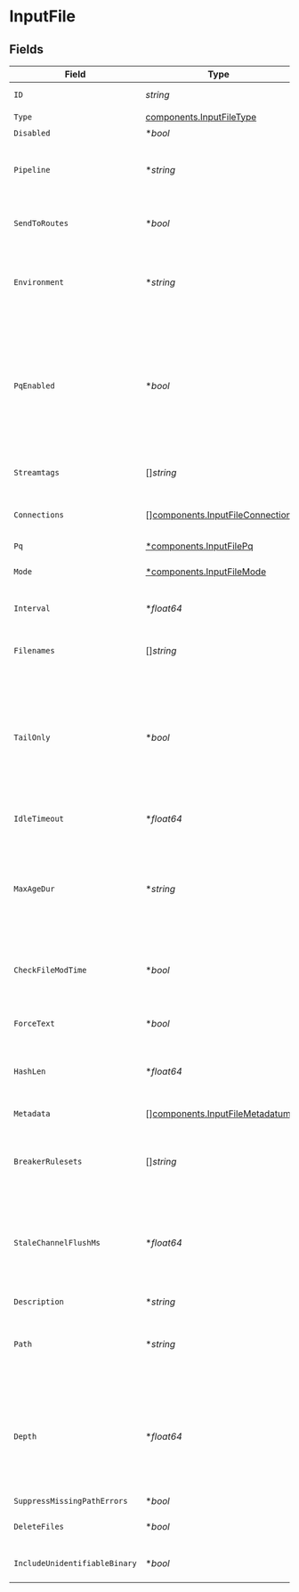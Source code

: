 # InputFile


## Fields

| Field                                                                                                                                                                                                                                        | Type                                                                                                                                                                                                                                         | Required                                                                                                                                                                                                                                     | Description                                                                                                                                                                                                                                  |
| -------------------------------------------------------------------------------------------------------------------------------------------------------------------------------------------------------------------------------------------- | -------------------------------------------------------------------------------------------------------------------------------------------------------------------------------------------------------------------------------------------- | -------------------------------------------------------------------------------------------------------------------------------------------------------------------------------------------------------------------------------------------- | -------------------------------------------------------------------------------------------------------------------------------------------------------------------------------------------------------------------------------------------- |
| `ID`                                                                                                                                                                                                                                         | *string*                                                                                                                                                                                                                                     | :heavy_check_mark:                                                                                                                                                                                                                           | Unique ID for this input                                                                                                                                                                                                                     |
| `Type`                                                                                                                                                                                                                                       | [components.InputFileType](../../models/components/inputfiletype.md)                                                                                                                                                                         | :heavy_check_mark:                                                                                                                                                                                                                           | N/A                                                                                                                                                                                                                                          |
| `Disabled`                                                                                                                                                                                                                                   | **bool*                                                                                                                                                                                                                                      | :heavy_minus_sign:                                                                                                                                                                                                                           | N/A                                                                                                                                                                                                                                          |
| `Pipeline`                                                                                                                                                                                                                                   | **string*                                                                                                                                                                                                                                    | :heavy_minus_sign:                                                                                                                                                                                                                           | Pipeline to process data from this Source before sending it through the Routes                                                                                                                                                               |
| `SendToRoutes`                                                                                                                                                                                                                               | **bool*                                                                                                                                                                                                                                      | :heavy_minus_sign:                                                                                                                                                                                                                           | Select whether to send data to Routes, or directly to Destinations.                                                                                                                                                                          |
| `Environment`                                                                                                                                                                                                                                | **string*                                                                                                                                                                                                                                    | :heavy_minus_sign:                                                                                                                                                                                                                           | Optionally, enable this config only on a specified Git branch. If empty, will be enabled everywhere.                                                                                                                                         |
| `PqEnabled`                                                                                                                                                                                                                                  | **bool*                                                                                                                                                                                                                                      | :heavy_minus_sign:                                                                                                                                                                                                                           | Use a disk queue to minimize data loss when connected services block. See [Cribl Docs](https://docs.cribl.io/stream/persistent-queues) for PQ defaults (Cribl-managed Cloud Workers) and configuration options (on-prem and hybrid Workers). |
| `Streamtags`                                                                                                                                                                                                                                 | []*string*                                                                                                                                                                                                                                   | :heavy_minus_sign:                                                                                                                                                                                                                           | Tags for filtering and grouping in @{product}                                                                                                                                                                                                |
| `Connections`                                                                                                                                                                                                                                | [][components.InputFileConnection](../../models/components/inputfileconnection.md)                                                                                                                                                           | :heavy_minus_sign:                                                                                                                                                                                                                           | Direct connections to Destinations, and optionally via a Pipeline or a Pack                                                                                                                                                                  |
| `Pq`                                                                                                                                                                                                                                         | [*components.InputFilePq](../../models/components/inputfilepq.md)                                                                                                                                                                            | :heavy_minus_sign:                                                                                                                                                                                                                           | N/A                                                                                                                                                                                                                                          |
| `Mode`                                                                                                                                                                                                                                       | [*components.InputFileMode](../../models/components/inputfilemode.md)                                                                                                                                                                        | :heavy_minus_sign:                                                                                                                                                                                                                           | Choose how to discover files to monitor                                                                                                                                                                                                      |
| `Interval`                                                                                                                                                                                                                                   | **float64*                                                                                                                                                                                                                                   | :heavy_minus_sign:                                                                                                                                                                                                                           | Time, in seconds, between scanning for files                                                                                                                                                                                                 |
| `Filenames`                                                                                                                                                                                                                                  | []*string*                                                                                                                                                                                                                                   | :heavy_minus_sign:                                                                                                                                                                                                                           | The full path of discovered files are matched against this wildcard list                                                                                                                                                                     |
| `TailOnly`                                                                                                                                                                                                                                   | **bool*                                                                                                                                                                                                                                      | :heavy_minus_sign:                                                                                                                                                                                                                           | Read only new entries at the end of all files discovered at next startup. @{product} will then read newly discovered files from the head. Disable this to resume reading all files from head.                                                |
| `IdleTimeout`                                                                                                                                                                                                                                | **float64*                                                                                                                                                                                                                                   | :heavy_minus_sign:                                                                                                                                                                                                                           | Time, in seconds, before an idle file is closed                                                                                                                                                                                              |
| `MaxAgeDur`                                                                                                                                                                                                                                  | **string*                                                                                                                                                                                                                                    | :heavy_minus_sign:                                                                                                                                                                                                                           | The maximum age of files to monitor. Format examples: 60s, 4h, 3d, 1w. Age is relative to file modification time. Leave empty to apply no age filters.                                                                                       |
| `CheckFileModTime`                                                                                                                                                                                                                           | **bool*                                                                                                                                                                                                                                      | :heavy_minus_sign:                                                                                                                                                                                                                           | Skip files with modification times earlier than the maximum age duration                                                                                                                                                                     |
| `ForceText`                                                                                                                                                                                                                                  | **bool*                                                                                                                                                                                                                                      | :heavy_minus_sign:                                                                                                                                                                                                                           | Forces files containing binary data to be streamed as text                                                                                                                                                                                   |
| `HashLen`                                                                                                                                                                                                                                    | **float64*                                                                                                                                                                                                                                   | :heavy_minus_sign:                                                                                                                                                                                                                           | Length of file header bytes to use in hash for unique file identification                                                                                                                                                                    |
| `Metadata`                                                                                                                                                                                                                                   | [][components.InputFileMetadatum](../../models/components/inputfilemetadatum.md)                                                                                                                                                             | :heavy_minus_sign:                                                                                                                                                                                                                           | Fields to add to events from this input                                                                                                                                                                                                      |
| `BreakerRulesets`                                                                                                                                                                                                                            | []*string*                                                                                                                                                                                                                                   | :heavy_minus_sign:                                                                                                                                                                                                                           | A list of event-breaking rulesets that will be applied, in order, to the input data stream                                                                                                                                                   |
| `StaleChannelFlushMs`                                                                                                                                                                                                                        | **float64*                                                                                                                                                                                                                                   | :heavy_minus_sign:                                                                                                                                                                                                                           | How long (in milliseconds) the Event Breaker will wait for new data to be sent to a specific channel before flushing the data stream out, as is, to the Pipelines                                                                            |
| `Description`                                                                                                                                                                                                                                | **string*                                                                                                                                                                                                                                    | :heavy_minus_sign:                                                                                                                                                                                                                           | N/A                                                                                                                                                                                                                                          |
| `Path`                                                                                                                                                                                                                                       | **string*                                                                                                                                                                                                                                    | :heavy_minus_sign:                                                                                                                                                                                                                           | Directory path to search for files. Environment variables will be resolved, e.g. $CRIBL_HOME/log/.                                                                                                                                           |
| `Depth`                                                                                                                                                                                                                                      | **float64*                                                                                                                                                                                                                                   | :heavy_minus_sign:                                                                                                                                                                                                                           | Set how many subdirectories deep to search. Use 0 to search only files in the given path, 1 to also look in its immediate subdirectories, etc. Leave it empty for unlimited depth.                                                           |
| `SuppressMissingPathErrors`                                                                                                                                                                                                                  | **bool*                                                                                                                                                                                                                                      | :heavy_minus_sign:                                                                                                                                                                                                                           | N/A                                                                                                                                                                                                                                          |
| `DeleteFiles`                                                                                                                                                                                                                                | **bool*                                                                                                                                                                                                                                      | :heavy_minus_sign:                                                                                                                                                                                                                           | Delete files after they have been collected                                                                                                                                                                                                  |
| `IncludeUnidentifiableBinary`                                                                                                                                                                                                                | **bool*                                                                                                                                                                                                                                      | :heavy_minus_sign:                                                                                                                                                                                                                           | Stream binary files as Base64-encoded chunks.                                                                                                                                                                                                |